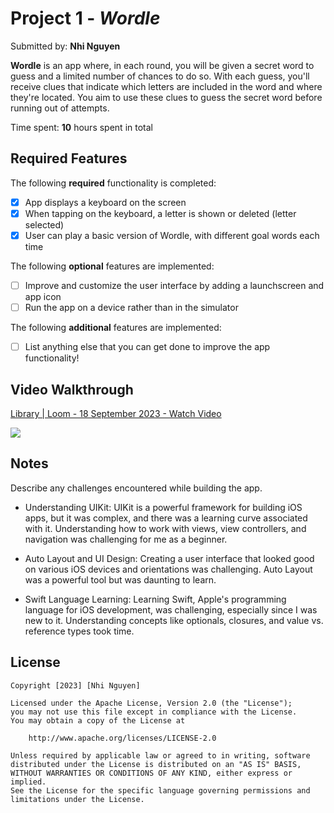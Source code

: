 # Project 1 - *Wordle*

Submitted by: **Nhi Nguyen**

**Wordle** is an app where, in each round, you will be given a secret word to guess and a limited number of chances to do so. With each guess, you'll receive clues that indicate which letters are included in the word and where they're located. You aim to use these clues to guess the secret word before running out of attempts.

Time spent: **10** hours spent in total

## Required Features

The following **required** functionality is completed:

- [X] App displays a keyboard on the screen
- [X] When tapping on the keyboard, a letter is shown or deleted (letter selected)
- [X] User can play a basic version of Wordle, with different goal words each time

The following **optional** features are implemented:

- [ ] Improve and customize the user interface by adding a launchscreen and app icon
- [ ] Run the app on a device rather than in the simulator

The following **additional** features are implemented:

- [ ] List anything else that you can get done to improve the app functionality!

## Video Walkthrough


    
<div>
<a href="https://www.loom.com/share/0805ff584ad24c98975786045fad2eac">
      <p>Library | Loom - 18 September 2023 - Watch Video</p>
</a>
<a href="https://www.loom.com/share/0805ff584ad24c98975786045fad2eac">
<img style="max-width:300px;" src="https://cdn.loom.com/sessions/thumbnails/0805ff584ad24c98975786045fad2eac-with-play.gif">
</a>
</div>


## Notes

Describe any challenges encountered while building the app.
* Understanding UIKit: UIKit is a powerful framework for building iOS apps, but it was complex, and there was a learning curve associated with it. Understanding how to work with views, view controllers, and navigation was challenging for me as a beginner.

* Auto Layout and UI Design: Creating a user interface that looked good on various iOS devices and orientations was challenging. Auto Layout was a powerful tool but was daunting to learn.

* Swift Language Learning: Learning Swift, Apple's programming language for iOS development, was challenging, especially since I was new to it. Understanding concepts like optionals, closures, and value vs. reference types took time.

## License

    Copyright [2023] [Nhi Nguyen]

    Licensed under the Apache License, Version 2.0 (the "License");
    you may not use this file except in compliance with the License.
    You may obtain a copy of the License at

        http://www.apache.org/licenses/LICENSE-2.0

    Unless required by applicable law or agreed to in writing, software
    distributed under the License is distributed on an "AS IS" BASIS,
    WITHOUT WARRANTIES OR CONDITIONS OF ANY KIND, either express or implied.
    See the License for the specific language governing permissions and
    limitations under the License.

